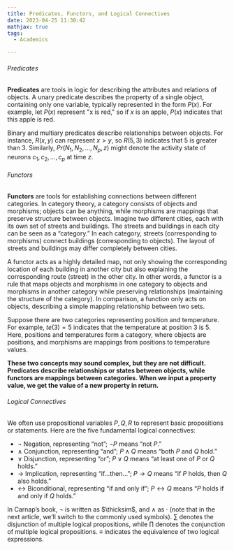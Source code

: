 ```yaml
---
title: Predicates, Functors, and Logical Connectives
date: 2023-04-25 11:30:42
mathjax: true
tags:
  - Academics

---
```


###### Predicates

**Predicates** are tools in logic for describing the attributes and relations of objects. A unary predicate describes the property of a single object, containing only one variable, typically represented in the form $P(x)$. For example, let $P(x)$ represent "x is red," so if $x$ is an apple, $P(x)$ indicates that this apple is red.

Binary and multiary predicates describe relationships between objects. For instance, $R(x, y)$ can represent $x > y$, so $R(5, 3)$ indicates that 5 is greater than 3. Similarly, $Pr(N_1, N_2, \ldots, N_p, z)$ might denote the activity state of neurons $c_1, c_2, \ldots, c_p$ at time $z$.

###### Functors

**Functors** are tools for establishing connections between different categories. In category theory, a category consists of objects and morphisms; objects can be anything, while morphisms are mappings that preserve structure between objects. Imagine two different cities, each with its own set of streets and buildings. The streets and buildings in each city can be seen as a “category.” In each category, streets (corresponding to morphisms) connect buildings (corresponding to objects). The layout of streets and buildings may differ completely between cities.

A functor acts as a highly detailed map, not only showing the corresponding location of each building in another city but also explaining the corresponding route (street) in the other city. In other words, a functor is a rule that maps objects and morphisms in one category to objects and morphisms in another category while preserving relationships (maintaining the structure of the category). In comparison, a function only acts on objects, describing a simple mapping relationship between two sets.

Suppose there are two categories representing position and temperature. For example, $te(3) = 5$ indicates that the temperature at position 3 is 5. Here, positions and temperatures form a category, where objects are positions, and morphisms are mappings from positions to temperature values.

**These two concepts may sound complex, but they are not difficult. Predicates describe relationships or states between objects, while functors are mappings between categories. When we input a property value, we get the value of a new property in return.**

###### Logical Connectives

We often use propositional variables $P, Q, R$ to represent basic propositions or statements. Here are the five fundamental logical connectives:

- $\lnot$ Negation, representing “not”; $\lnot P$ means “not $P$.”
- $\land$ Conjunction, representing “and”; $P \land Q$ means “both $P$ and $Q$ hold.”
- $\lor$ Disjunction, representing “or”; $P \lor Q$ means “at least one of $P$ or $Q$ holds.”
- $\rightarrow$ Implication, representing “if…then…”; $P \rightarrow Q$ means “if $P$ holds, then $Q$ also holds.”
- $\leftrightarrow$ Biconditional, representing “if and only if”; $P \leftrightarrow Q$ means “$P$ holds if and only if $Q$ holds.”

In Carnap’s book, $\lnot$ is written as $\thicksim$, and $\land$ as $\cdot$ (note that in the next article, we’ll switch to the commonly used symbols). $\sum$ denotes the disjunction of multiple logical propositions, while $\prod$ denotes the conjunction of multiple logical propositions. $\equiv$ indicates the equivalence of two logical expressions.